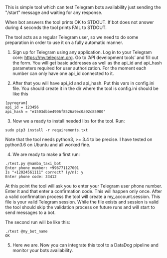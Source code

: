 This is simple tool which can test Telegram bots availability just sending the "/start" message and waiting for any response. 

When bot answers the tool prints OK to STDOUT. If bot does not answer during 4 seconds the tool prints FAIL to STDOUT. 

The tool acts as a regular Telegram user, so we need to do some preparation in order to use it on a fully automatic manner. 

1. Sign up for Telegram using any application.
Log in to your Telegram core: https://my.telegram.org.
Go to ‘API development tools’ and fill out the form.
You will get basic addresses as well as the api_id and api_hash parameters required for user authorization.
For the moment each number can only have one api_id connected to it.

2. After that you will have api_id and api_hash. Put this vars in config.ini file. You should create it in the dir where the tool is
config.ini should be like this
```
[pyrogram]
api_id = 123456
api_hash = "e1503dbbe4906f8526a9ec0a92c85900"
```

3. Now we a ready to install needed libs for the tool. Run:
```
sudo pip3 install -r requirements.txt
```
Note that the tool needs python3, >= 3.4 to be precise. I have tested on python3.6 on Ubuntu and all worked fine. 

4. We are ready to make a first run: 
```
./test.py @namba_taxi_bot
Enter phone number: +996771127001
Is "+12024561111" correct? (y/n): y
Enter phone code: 33412

```
At this point the tool will ask you to enter your Telegram user phone number. Enter it and that enter a confirmation code.
This will happen only once. After a valid confirmation process the tool will create a my_account.session. This file is 
your valid Telegram session. While the file exists and session is valid the tool should skip the validation process on future runs and 
will start to send messages to a bot. 

The second run will be like this:
```
./test @my_bot_name
OK
```

5. Here we are. Now you can integrate this tool to a DataDog pipeline and monitor your bots availability.
